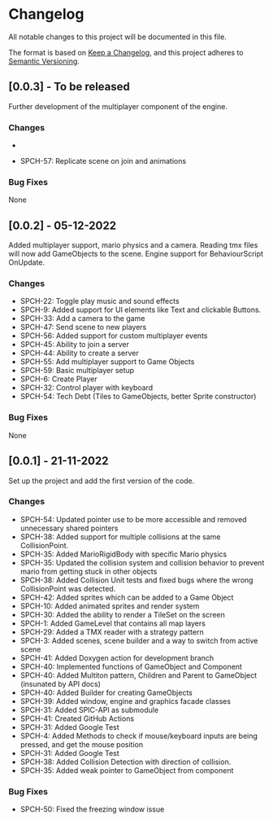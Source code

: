 # Changelog

All notable changes to this project will be documented in this file.

The format is based on [Keep a Changelog](https://keepachangelog.com/en/1.0.0/),
and this project adheres to [Semantic Versioning](https://semver.org/spec/v2.0.0.html).

## [0.0.3] - To be released

Further development of the multiplayer component of the engine.

### Changes

-

- SPCH-57: Replicate scene on join and animations

### Bug Fixes

None

## [0.0.2] - 05-12-2022

Added multiplayer support, mario physics and a camera.
Reading tmx files will now add GameObjects to the scene.
Engine support for BehaviourScript OnUpdate.

### Changes

- SPCH-22: Toggle play music and sound effects
- SPCH-9: Added support for UI elements like Text and clickable Buttons.
- SPCH-33: Add a camera to the game
- SPCH-47: Send scene to new players
- SPCH-56: Added support for custom multiplayer events
- SPCH-45: Ability to join a server
- SPCH-44: Ability to create a server
- SPCH-55: Add multiplayer support to Game Objects
- SPCH-59: Basic multiplayer setup
- SPCH-6: Create Player
- SPCH-32: Control player with keyboard
- SPCH-54: Tech Debt (Tiles to GameObjects, better Sprite constructor)

### Bug Fixes

None

## [0.0.1] - 21-11-2022

Set up the project and add the first version of the code.

### Changes

- SPCH-54: Updated pointer use to be more accessible and removed unnecessary shared pointers
- SPCH-38: Added support for multiple collisions at the same CollisionPoint.
- SPCH-35: Added MarioRigidBody with specific Mario physics
- SPCH-35: Updated the collision system and collision behavior to prevent mario from getting stuck in other objects
- SPCH-38: Added Collision Unit tests and fixed bugs where the wrong CollisionPoint was detected.
- SPCH-42: Added sprites which can be added to a Game Object
- SPCH-10: Added animated sprites and render system
- SPCH-30: Added the ability to render a TileSet on the screen
- SPCH-1: Added GameLevel that contains all map layers
- SPCH-29: Added a TMX reader with a strategy pattern
- SPCH-3: Added scenes, scene builder and a way to switch from active scene
- SPCH-41: Added Doxygen action for development branch
- SPCH-40: Implemented functions of GameObject and Component
- SPCH-40: Added Multiton pattern, Children and Parent to GameObject (insunated by API docs)
- SPCH-40: Added Builder for creating GameObjects
- SPCH-39: Added window, engine and graphics facade classes
- SPCH-31: Added SPIC-API as submodule
- SPCH-41: Created GitHub Actions
- SPCH-31: Added Google Test
- SPCH-4: Added Methods to check if mouse/keyboard inputs are being pressed, and get the mouse position
- SPCH-31: Added Google Test
- SPCH-38: Added Collision Detection with direction of collision.
- SPCH-35: Added weak pointer to GameObject from component

### Bug Fixes

- SPCH-50: Fixed the freezing window issue

